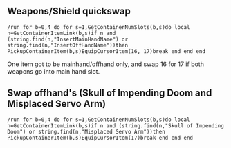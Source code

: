 ## Weapons/Shield quickswap
```
/run for b=0,4 do for s=1,GetContainerNumSlots(b,s)do local n=GetContainerItemLink(b,s)if n and (string.find(n,"InsertMainHandName") or string.find(n,"InsertOffHandName"))then PickupContainerItem(b,s)EquipCursorItem(16, 17)break end end end
```
One item got to be mainhand/offhand only, and swap 16 for 17 if both weapons go into main hand slot.

 

## Swap offhand's (Skull of Impending Doom and Misplaced Servo Arm)
```
/run for b=0,4 do for s=1,GetContainerNumSlots(b,s)do local n=GetContainerItemLink(b,s)if n and (string.find(n,"Skull of Impending Doom") or string.find(n,"Misplaced Servo Arm"))then PickupContainerItem(b,s)EquipCursorItem(17)break end end end
```